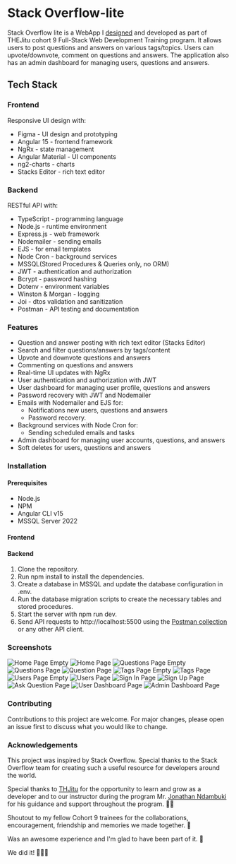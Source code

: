 # Stack Overflow-lite

Stack Overflow lite is a WebApp I [designed](https://www.figma.com/proto/c3OP0QBGhJuXclPwW51eeR/Stackoverflow-Lite-WebApp?node-id=1%3A2&scaling=scale-down&page-id=0%3A1&starting-point-node-id=1%3A2&show-proto-sidebar=1) and developed as part of THEJitu cohort 9 Full-Stack Web Development Training program. It allows users to post questions and answers on various tags/topics. Users can upvote/downvote, comment on questions and answers. The application also has an admin dashboard for managing users, questions and answers.

## Tech Stack

### Frontend

Responsive UI design with:

- Figma - UI design and prototyping
- Angular 15 - frontend framework
- NgRx - state management
- Angular Material - UI components
- ng2-charts - charts
- Stacks Editor - rich text editor

### Backend

RESTful API with:

- TypeScript - programming language
- Node.js - runtime environment
- Express.js - web framework
- Nodemailer - sending emails
- EJS - for email templates
- Node Cron - background services
- MSSQL(Stored Procedures & Queries only, no ORM)
- JWT - authentication and authorization
- Bcrypt - password hashing
- Dotenv - environment variables
- Winston & Morgan - logging
- Joi - dtos validation and sanitization
- Postman - API testing and documentation

### Features

- Question and answer posting with rich text editor (Stacks Editor)
- Search and filter questions/answers by tags/content
- Upvote and downvote questions and answers
- Commenting on questions and answers
- Real-time UI updates with NgRx
- User authentication and authorization with JWT
- User dashboard for managing user profile, questions and answers
- Password recovery with JWT and Nodemailer
- Emails with Nodemailer and EJS for:
  - Notifications new users, questions and answers
  - Password recovery.
- Background services with Node Cron for:
  - Sending scheduled emails and tasks
- Admin dashboard for managing user accounts, questions, and answers
- Soft deletes for users, questions and answers

### Installation

#### Prerequisites

- Node.js
- NPM
- Angular CLI v15
- MSSQL Server 2022

#### Frontend

#### Backend

1. Clone the repository.
2. Run npm install to install the dependencies.
3. Create a database in MSSQL and update the database configuration in .env.
4. Run the database migration scripts to create the necessary tables and stored procedures.
5. Start the server with npm run dev.
6. Send API requests to http://localhost:5500 using the [Postman collection](#)
   or any other API client.

### Screenshots

![Home Page Empty](./frontend/src/assets/screenshots/home-empty.png)
![Home Page](./frontend/src/assets/screenshots/home.png)
![Questions Page Empty](./frontend/src/assets/screenshots/questions-empty.png)
![Questions Page](./frontend/src/assets/screenshots/questions.png)
![Question Page](./frontend/src/assets/screenshots/question.png)
![Tags Page Empty](./frontend/src/assets/screenshots/tags-empty.png)
![Tags Page](./frontend/src/assets/screenshots/tags.png)
![Users Page Empty](./frontend/src/assets/screenshots/users-empty.png)
![Users Page](./frontend/src/assets/screenshots/users.png)
![Sign In Page](./frontend/src/assets/screenshots/signin.png)
![Sign Up Page](./frontend/src/assets/screenshots/signup.png)
![Ask Question Page](./frontend/src/assets/screenshots/ask-question.png)
![User Dashboard Page](./frontend/src/assets/screenshots/dashboard-user.png)
![Admin Dashboard Page](./frontend/src/assets/screenshots/dashboard-admin.png)

### Contributing

Contributions to this project are welcome. For major changes, please open an issue first to discuss what you would like to change.

### Acknowledgements

This project was inspired by Stack Overflow. Special thanks to the Stack Overflow team for creating such a useful resource for developers around the world.

Special thanks to [THJitu](https://thejitu.com) for the opportunity to learn and grow as a developer and to our instructor during the program Mr. [Jonathan Ndambuki](https://www.linkedin.com/in/jonathan-ndambuki-84630a219/) for his guidance and support throughout the program. 🙏🏾

Shoutout to my fellow Cohort 9 trainees for the collaborations, encouragement, friendship and memories we made together. 🤗

Was an awesome experience and I'm glad to have been part of it. 🥳

We did it! 🎉🎉🎉
